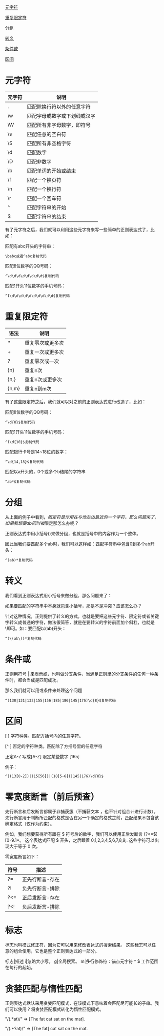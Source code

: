 [元字符](#元字符)

[重复限定符](#重复限定符)

[分组](#分组)

[转义](#转义)

[条件或](#条件或)

[区间](#区间)
  
# 元字符 

元字符|说明
---|---
.|匹配除换行符以外的任意字符
\w|匹配字母或数字或下划线或汉字
\W|匹配所有非字母数字，即符号
\s|匹配任意的空白符
\S|匹配所有非空格字符
\d|匹配数字
\D|匹配非数字
\b|匹配单词的开始或结束
\f|匹配一个换页符
\n|匹配一个换行符
\r|匹配一个回车符
^|匹配字符串的开始
$|匹配字符串的结束

有了元字符之后，我们就可以利用这些元字符来写一些简单的正则表达式了，比如：

匹配有abc开头的字符串：

    \babc或者^abc复制代码

匹配8位数字的QQ号码：

    ^\d\d\d\d\d\d\d\d$复制代码

匹配1开头11位数字的手机号码：

    ^1\d\d\d\d\d\d\d\d\d\d$复制代码

# 重复限定符

语法|说明
---|---
*|重复零次或更多次
+|重复一次或更多次
?|重复零次或一次
{n}|重复n次
{n,}|重复n次或更多次
{n,m}|重复n到m次

有了这些限定符之后，我们就可以对之前的正则表达式进行改造了，比如：

匹配8位数字的QQ号码：

    ^\d{8}$复制代码

匹配1开头11位数字的手机号码：

    ^1\d{10}$复制代码

匹配银行卡号是14~18位的数字：

    ^\d{14,18}$复制代码

匹配以a开头的，0个或多个b结尾的字符串

    ^ab*$复制代码

# 分组 

从上面的例子中看到，*限定符是作用在与他左边最近的一个字符，那么问题来了，如果我想要ab同时被*限定那怎么办呢？

正则表达式中用小括号()来做分组，也就是括号中的内容作为一个整体。

因此当我们要匹配多个ab时，我们可以这样如：匹配字符串中包含0到多个ab开头：

    ^(ab)*复制代码

# 转义

我们看到正则表达式用小括号来做分组，那么问题来了：

如果要匹配的字符串中本身就包含小括号，那是不是冲突？应该怎么办？

针对这种情况，正则提供了转义的方式，也就是要把这些元字符、限定符或者关键字转义成普通的字符，做法很简答，就是在要转义的字符前面加个斜杠，也就是\即可。如：要匹配以(ab)开头：
    
    ^(\(ab\))*复制代码

# 条件或 

正则用符号 | 来表示或，也叫做分支条件，当满足正则里的分支条件的任何一种条件时，都会当成是匹配成功。

那么我们就可以用或条件来处理这个问题

    ^(130|131|132|155|156|185|186|145|176)\d{8}$复制代码

# 区间 

[ ]	字符种类。匹配方括号内的任意字符。

[^ ]	否定的字符种类。匹配除了方括号里的任意字符

  正定A-Z 写成[A-Z]
  限定某些数字 [165]
  
例子：

    ^((13[0-2])|(15[56])|(18[5-6])|145|176)\d{8}$

# 零宽度断言（前后预查）

先行断言和后发断言都属于非捕获簇（不捕获文本 ，也不针对组合计进行计数）。 先行断言用于判断所匹配的格式是否在另一个确定的格式之前，匹配结果不包含该确定格式（仅作为约束）。

例如，我们想要获得所有跟在 $ 符号后的数字，我们可以使用正后发断言 (?<=\$)[0-9\.]*。 这个表达式匹配 $ 开头，之后跟着 0,1,2,3,4,5,6,7,8,9,. 这些字符可以出现大于等于 0 次。

零宽度断言如下：

符号|描述
--|--
?=|正先行断言-存在
?!|负先行断言-排除
?<=|正后发断言-存在
?<!|负后发断言-排除

# 标志

标志也叫模式修正符，因为它可以用来修改表达式的搜索结果。 这些标志可以任意的组合使用，它也是整个正则表达式的一部分。

标志|描述
i|忽略大小写。
g|全局搜索。
m|多行修饰符：锚点元字符 ^ $ 工作范围在每行的起始。

# 贪婪匹配与惰性匹配

正则表达式默认采用贪婪匹配模式，在该模式下意味着会匹配尽可能长的子串。我们可以使用 ? 将贪婪匹配模式转化为惰性匹配模式。

"/(.*at)/" => [The fat cat sat on the mat]. 
    
"/(.*?at)/" => [The fat] cat sat on the mat. 
